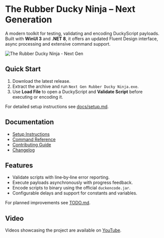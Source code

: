 # The Rubber Ducky Ninja – Next Generation

A modern toolkit for testing, validating and encoding DuckyScript payloads. Built with **WinUI 3** and **.NET 8**, it offers an updated Fluent Design interface, async processing and extensive command support.

![The Rubber Ducky Ninja - Next Gen](https://i.imgur.com/T2nSDtB.png)

## Quick Start
1. Download the latest release.
2. Extract the archive and run `Next Gen Rubber Ducky Ninja.exe`.
3. Use **Load File** to open a DuckyScript and **Validate Script** before executing or encoding it.

For detailed setup instructions see [docs/setup.md](docs/setup.md).

## Documentation
- [Setup Instructions](docs/setup.md)
- [Command Reference](docs/command_reference.md)
- [Contributing Guide](docs/contributing.md)
- [Changelog](docs/changelog.md)

## Features
- Validate scripts with line‑by‑line error reporting.
- Execute payloads asynchronously with progress feedback.
- Encode scripts to binary using the official `duckencode.jar`.
- Configurable delays and support for constants and variables.

For planned improvements see [TODO.md](TODO.md).

## Video
Videos showcasing the project are available on [YouTube](https://www.youtube.com/@PetesGonzalezCybernetics).
